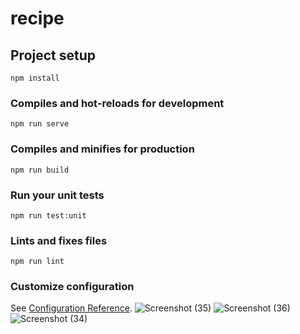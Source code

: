 # recipe

## Project setup
```
npm install
```

### Compiles and hot-reloads for development
```
npm run serve
```

### Compiles and minifies for production
```
npm run build
```

### Run your unit tests
```
npm run test:unit
```

### Lints and fixes files
```
npm run lint
```

### Customize configuration
See [Configuration Reference](https://cli.vuejs.org/config/).
![Screenshot (35)](https://user-images.githubusercontent.com/66261341/169799048-2c7d4d5f-44cf-41e0-b7c0-5dcaefddbf52.png)
![Screenshot (36)](https://user-images.githubusercontent.com/66261341/169799092-ad088e01-d34e-4d42-8353-3729c57368f5.png)
![Screenshot (34)](https://user-images.githubusercontent.com/66261341/169799128-6294bb0e-2f03-4e9e-975f-534c41cffceb.png)
